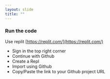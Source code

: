 ```yaml
---
layout: slide
title: ""
---
```

### Run the code

Use replit [https://replit.com/](https://replit.com/)
- Sign in the top right corner
- Continue with Github
- Create a Repl
- Import using Github
- Copy/Paste the link to your Github project URL
